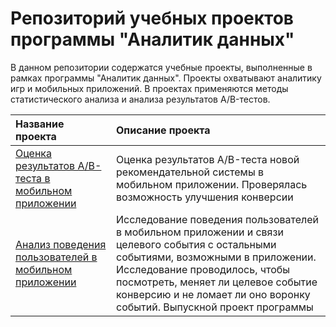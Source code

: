 # Репозиторий учебных проектов программы "Аналитик данных"
В данном репозитории содержатся учебные проекты, выполненные в рамках программы "Аналитик данных".
Проекты охватывают аналитику игр и мобильных приложений. В проектах применяются методы статистического анализа и анализа результатов A/B-тестов.


|Название проекта|Описание проекта|
|:---------------|:---------------|
|[Оценка результатов A/B-теста в мобильном приложении](https://github.com/ZykinSam/yandex-praktikum-projects/tree/master/final_project_a_b_test)|Оценка результатов A/B-теста новой рекомендательной системы в мобильном приложении. Проверялась возможность улучшения конверсии|
|[Анализ поведения пользователей в мобильном приложении](https://github.com/ZykinSam/yandex-praktikum-projects/tree/master/final_project_mobile_app_analysis)|Исследование поведения пользователей в мобильном приложении и связи целевого события с остальными событиями, возможными в приложении. Исследование проводилось, чтобы посмотреть, меняет ли целевое событие конверсию и не ломает ли оно воронку событий. Выпускной проект программы|

